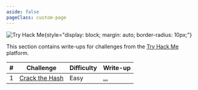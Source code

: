 ```yaml
---
aside: false
pageClass: custom-page
---
```


![Try Hack Me](/ctf/tryhackme/banner.png){style="display: block; margin: auto; border-radius: 10px;"}

This section contains write-ups for challenges from the [Try Hack Me](https://tryhackme.com/) platform.

|   #   | Challenge                                                                | Difficulty | Write-up                                             |
| :---: | ------------------------------------------------------------------------ | ---------- | ---------------------------------------------------- |
|   1   | [Crack the Hash](https://tryhackme.com/room/crackthehash)                | Easy       | [...](./crack-the-hash)                   |
